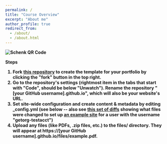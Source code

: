 ```yaml
---
permalink: /
title: "Course Overview"
excerpt: "About me"
author_profile: true
redirect_from: 
  - /about/
  - /about.html
---
```


<b>

![Schenk QR Code](/images/frame.png)

<b> Steps </b>
1. <b>Fork</b> [this repository](https://github.com/CodeCSMB/codecsmb.github.io)  to create the template for your portfolio by clicking the "fork" button in the top right.
2. Go to the repository's <b>settings</b> (rightmost item in the tabs that start with "Code", should be below "Unwatch"). <b>Rename the repository</b> "[your GitHub username].github.io", which will also be your website's URL.
3. Set site-wide configuration and create content & metadata by editing <b>_config.yml</b> (see below -- also see [this set of diffs](http://archive.is/3TPas) showing what files were changed to set up [an example site](https://getorg-testacct.github.io) for a user with the username "getorg-testacct")
4. <b>Upload</b> any files (like PDFs, .zip files, etc.) to the files/ directory. They will appear at https://[your GitHub username].github.io/files/example.pdf.  

